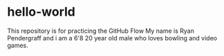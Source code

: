 # hello-world
This repository is for practicing the GitHub Flow
My name is Ryan Pendergraff and i am a 6'8 20 year old male who loves bowling and video games. 
